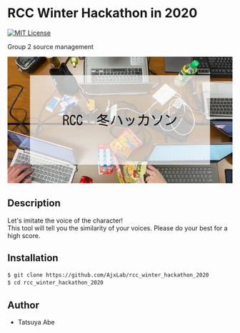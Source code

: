 # RCC Winter Hackathon in 2020

[![MIT License](http://img.shields.io/badge/license-MIT-blue.svg?style=flat)](LICENSE)

Group 2 source management

![](img/RCC_Hackathon.jpeg)

## Description
Let's imitate the voice of the character!<br>
This tool will tell you the similarity of your voices. Please do your best for a high score.


## Installation
```sh
$ git clone https://github.com/AjxLab/rcc_winter_hackathon_2020
$ cd rcc_winter_hackathon_2020
```


## Author
- Tatsuya Abe
